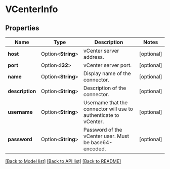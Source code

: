 # VCenterInfo

## Properties

Name | Type | Description | Notes
------------ | ------------- | ------------- | -------------
**host** | Option<**String**> | vCenter server address. | [optional]
**port** | Option<**i32**> | vCenter server port. | [optional]
**name** | Option<**String**> | Display name of the connector. | [optional]
**description** | Option<**String**> | Description of the connector. | [optional]
**username** | Option<**String**> | Username that the connector will use to authenticate to vCenter. | [optional]
**password** | Option<**String**> | Password of the vCenter user. Must be base64-encoded. | [optional]

[[Back to Model list]](../README.md#documentation-for-models) [[Back to API list]](../README.md#documentation-for-api-endpoints) [[Back to README]](../README.md)


